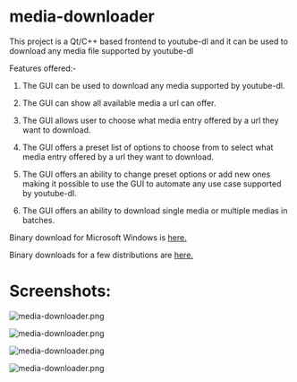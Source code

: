 # media-downloader

This project is a Qt/C++ based frontend to youtube-dl and it can be
used to download any media file supported by youtube-dl

Features offered:-

1. The GUI can be used to download any media supported by youtube-dl.

2. The GUI can show all available media a url can offer.

3. The GUI allows user to choose what media entry offered by a url they want to download.

4. The GUI offers a preset list of options to choose from to select what media entry offered by a url they want to download.

5. The GUI offers an ability to change preset options or add new ones making it possible to use the GUI to automate any use case supported by youtube-dl.

6. The GUI offers an ability to download single media or multiple medias in batches.

Binary download for Microsoft Windows is [here.](https://github.com/mhogomchungu/media-downloader/releases/download/1.0.0/MediaDownloader-1.0.0.setup.exe)

Binary downloads for a few distributions are [here.](https://software.opensuse.org//download.html?project=home%3Aobs_mhogomchungu&package=media-downloader)

# Screenshots:

![media-downloader.png](https://raw.githubusercontent.com/mhogomchungu/media-downloader/main/images/media-downloader.png)

![media-downloader.png](https://raw.githubusercontent.com/mhogomchungu/media-downloader/main/images/media-downloader-1.png)

![media-downloader.png](https://raw.githubusercontent.com/mhogomchungu/media-downloader/main/images/media-downloader-2.png)

![media-downloader.png](https://raw.githubusercontent.com/mhogomchungu/media-downloader/main/images/media-downloader-3.png)
